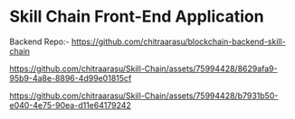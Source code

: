 # Skill Chain Front-End Application

Backend Repo:- https://github.com/chitraarasu/blockchain-backend-skill-chain


https://github.com/chitraarasu/Skill-Chain/assets/75994428/8629afa9-95b9-4a8e-8896-4d99e01815cf

https://github.com/chitraarasu/Skill-Chain/assets/75994428/b7931b50-e040-4e75-90ea-d11e64179242
